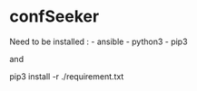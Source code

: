 # confSeeker
Need to be installed : 
	- ansible
	- python3
	- pip3

and

pip3 install -r ./requirement.txt

